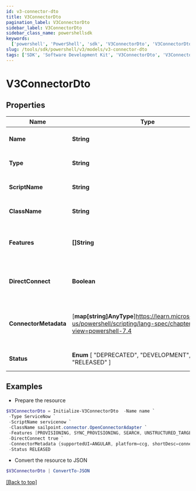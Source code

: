 ```yaml
---
id: v3-connector-dto
title: V3ConnectorDto
pagination_label: V3ConnectorDto
sidebar_label: V3ConnectorDto
sidebar_class_name: powershellsdk
keywords:
  ['powershell', 'PowerShell', 'sdk', 'V3ConnectorDto', 'V3ConnectorDto']
slug: /tools/sdk/powershell/v3/models/v3-connector-dto
tags: ['SDK', 'Software Development Kit', 'V3ConnectorDto', 'V3ConnectorDto']
---
```


# V3ConnectorDto

## Properties

| Name | Type | Description | Notes |
| --- | --- | --- | --- |
| **Name** | **String** | The connector name | [optional] |
| **Type** | **String** | The connector type | [optional] |
| **ScriptName** | **String** | The connector script name | [optional] |
| **ClassName** | **String** | The connector class name. | [optional] |
| **Features** | **[]String** | The list of features supported by the connector | [optional] |
| **DirectConnect** | **Boolean** | true if the source is a direct connect source | [optional] [default to $false] |
| **ConnectorMetadata** | [**map[string]AnyType**]https://learn.microsoft.com/en-us/powershell/scripting/lang-spec/chapter-04?view=powershell-7.4 | A map containing metadata pertinent to the connector | [optional] |
| **Status** | **Enum** [ "DEPRECATED", "DEVELOPMENT", "DEMO", "RELEASED" ] | The connector status | [optional] |

## Examples

- Prepare the resource

```powershell
$V3ConnectorDto = Initialize-V3ConnectorDto  -Name name `
 -Type ServiceNow `
 -ScriptName servicenow `
 -ClassName sailpoint.connector.OpenConnectorAdapter `
 -Features [PROVISIONING, SYNC_PROVISIONING, SEARCH, UNSTRUCTURED_TARGETS] `
 -DirectConnect true `
 -ConnectorMetadata {supportedUI=ANGULAR, platform=ccg, shortDesc=connector description} `
 -Status RELEASED
```

- Convert the resource to JSON

```powershell
$V3ConnectorDto | ConvertTo-JSON
```

[[Back to top]](#)
